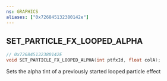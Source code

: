 ```yaml
---
ns: GRAPHICS
aliases: ["0x726845132380142e"]
---
```

## SET_PARTICLE_FX_LOOPED_ALPHA

```c
// 0x726845132380142E
void SET_PARTICLE_FX_LOOPED_ALPHA(int ptfxId, float colA);
```

Sets the alpha tint of a previously started looped particle effect


